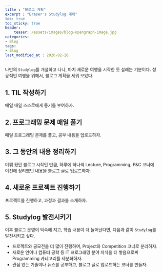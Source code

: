```yaml
---
title : "블로그 계획"
excerpt : "Eraser's Studylog 계획"
toc: true
toc_sticky: true
header:
	teaser: /assets/images/blog-opengraph-image.jpg
categories:
- Blog
tags:
- Blog
last_modified_at : 2020-02-28
---
```






나만의 `Studylog`를 개설하고 나니, 마치 새로운 여행을 시작한 듯 설레는 기분이다. 성공적인 여행을 위해서, 블로그 계획을 세워 보았다.



## 1. TIL 작성하기

매일 매일 스스로에게 동기를 부여하자.



## 2. 프로그래밍 문제 매일 풀기

매일 프로그래밍 문제를 풀고, 공부 내용을 업로드하자.



## 3. 그 동안의 내용 정리하기

미뤄 뒀던 블로그 시작인 만큼, 하루에 하나씩 Lecture, Programming, P&C 코너에 이전에 정리했던 내용을 블로그 글로 업로드하자.



## 4. 새로운 프로젝트 진행하기

프로젝트를 진행하고, 과정과 결과를 소개하자.



## 5. Studylog 발전시키기

이후 블로그 운영이 익숙해 지고, 학습 내용이 더 늘어난다면, 다음과 같이 `Studylog`를 발전시키고 싶다. 

* 프로젝트와 공모전을 더 많이 진행하여, Project와 Competition 코너로 분리하자.
* 새로운 언어나 컴퓨터 공학 등 IT 프로그래밍 분야 지식을 더 쌓음으로써 Programming 카테고리를 세분화하자.
* 관심 있는 기술이나 뉴스를 공부하고, 블로그 글로 업로드하는 코너를 만들자.
